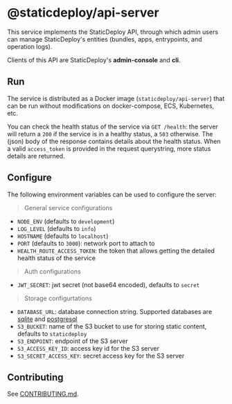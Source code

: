 # @staticdeploy/api-server

This service implements the StaticDeploy API, through which admin users can
manage StaticDeploy's entities (bundles, apps, entrypoints, and operation logs).

Clients of this API are StaticDeploy's **admin-console** and **cli**.

## Run

The service is distributed as a Docker image (`staticdeploy/api-server`) that
can be run without modifications on docker-compose, ECS, Kubernetes, etc.

You can check the health status of the service via `GET /health`: the server
will return a `200` if the service is in a healthy status, a `503` otherwise.
The (json) body of the response contains details about the health status. When a
valid `access_token` is provided in the request querystring, more status details
are returned.

## Configure

The following environment variables can be used to configure the server:

> General service configurations

* `NODE_ENV` (defaults to `development`)
* `LOG_LEVEL` (defaults to `info`)
* `HOSTNAME` (defaults to `localhost`)
* `PORT` (defaults to `3000`): network port to attach to
* `HEALTH_ROUTE_ACCESS_TOKEN`: the token that allows getting the detailed health
  status of the service

> Auth configurations

* `JWT_SECRET`: jwt secret (not base64 encoded), defaults to `secret`

> Storage configurtations

* `DATABASE_URL`: database connection string. Supported databases are
  [sqlite](https://www.sqlite.org/) and
  [postgresql](https://www.postgresql.org/)
* `S3_BUCKET`: name of the S3 bucket to use for storing static content, defaults
  to `staticdeploy`
* `S3_ENDPOINT`: endpoint of the S3 server
* `S3_ACCESS_KEY_ID`: access key id for the S3 server
* `S3_SECRET_ACCESS_KEY`: secret access key for the S3 server

## Contributing

See [CONTRIBUTING.md](CONTRIBUTING.md).
